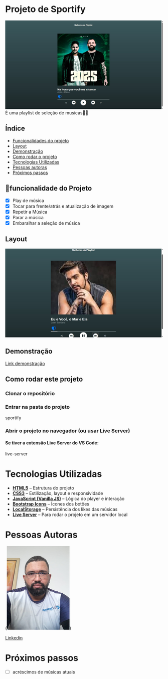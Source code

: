 #  Projeto de Sportify 
![Labefodds](./assets/jorgee_mateus.jpg)
 É uma playlist de seleção de musicas🎵🎵
 ## Índice
- <a href = "#funcionalidades"> Funcionalidades do projeto</a> 
- <a href = "#Layout">Layout</a> 
- <a href = "#Demonstração">Demonstração</a> 
- <a href = "#Rodar">Como rodar o projeto</a> 
- <a href = "#Tecnologias utilizadas">Tecnologias Utilizadas</a> 
- <a href = "Autoras">Pessoas autoras</a> 
- <a href = "#Passos">Próximos passos</a> 

## 📲funcionalidade do Projeto 

- [X] Play de música 
- [X] Tocar para frente/atrás e atualização de imagem
- [X] Repetir a Música
- [X] Parar a música
- [X] Embaralhar a seleção de música
## Layout
![tela Atualizada](./assets/luan.jpg)
## Demonstração
[Link demonstração](https://calm-sunflower-d4e547.netlify.app/)
## Como rodar este projeto
 ### Clonar o repositório

### Entrar na pasta do projeto
sportify

### Abrir o projeto no navegador (ou usar Live Server)
#### Se tiver a extensão Live Server do VS Code:
live-server

# Tecnologias Utilizadas 

- **[HTML5](https://developer.mozilla.org/pt-BR/docs/Web/HTML)** – Estrutura do projeto
- **[CSS3](https://developer.mozilla.org/pt-BR/docs/Web/CSS)** – Estilização, layout e responsividade
- **[JavaScript (Vanilla JS)](https://developer.mozilla.org/pt-BR/docs/Web/JavaScript)** – Lógica do player e interação
- **[Bootstrap Icons](https://icons.getbootstrap.com/)** – Ícones dos botões
- **[LocalStorage](https://developer.mozilla.org/pt-BR/docs/Web/API/Window/localStorage)** – Persistência dos likes das músicas
- **[Live Server](https://marketplace.visualstudio.com/items?itemName=ritwickdey.LiveServer)** – Para rodar o projeto em um servidor local

# Pessoas Autoras

(<img style ="width:200px" src ="./assets/clovis.jpg" alt = "imagem de desenvolvedor">)

[Linkedin](https://www.linkedin.com/feed)
# Próximos passos
 
- [ ] acréscimos de músicas atuais 